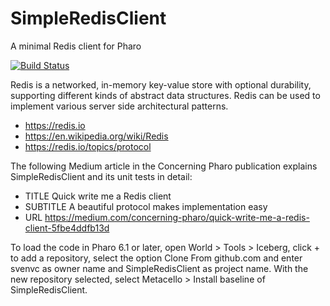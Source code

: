 # SimpleRedisClient
A minimal Redis client for Pharo

[![Build Status](https://travis-ci.org/svenvc/SimpleRedisClient.svg?branch=master)](https://travis-ci.org/svenvc/SimpleRedisClient)

Redis is a networked, in-memory key-value store with optional durability, supporting different kinds of abstract data structures. Redis can be used to implement various server side architectural patterns.

- https://redis.io
- https://en.wikipedia.org/wiki/Redis
- https://redis.io/topics/protocol

The following Medium article in the Concerning Pharo publication explains SimpleRedisClient and its unit tests in detail:

- TITLE Quick write me a Redis client
- SUBTITLE A beautiful protocol makes implementation easy
- URL https://medium.com/concerning-pharo/quick-write-me-a-redis-client-5fbe4ddfb13d

To load the code in Pharo 6.1 or later, open World > Tools > Iceberg, click + to add a repository, select the option Clone From github.com and enter svenvc as owner name and SimpleRedisClient as project name. With the new repository selected, select Metacello > Install baseline of SimpleRedisClient.
